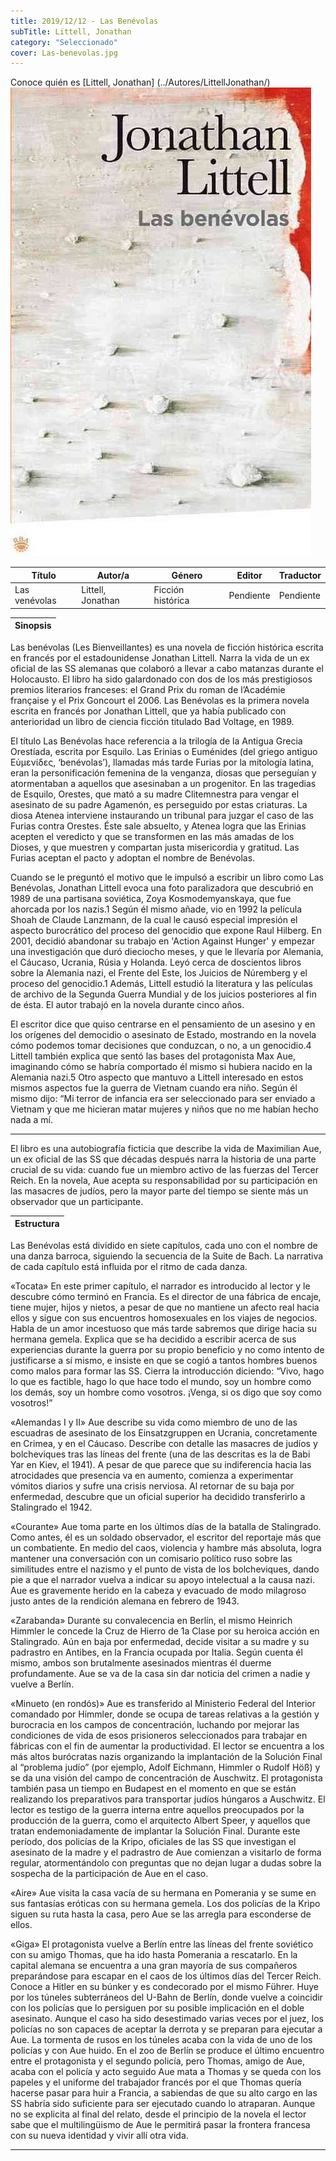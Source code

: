 ```yaml
---
title: 2019/12/12 - Las Benévolas
subTitle: Littell, Jonathan
category: "Seleccionado"
cover: Las-benevolas.jpg
---
```


Conoce quién es [Littell, Jonathan] (../Autores/LittellJonathan/)
!["Imagen no encontrada"](Las-benevolas.jpg)

Título | Autor/a | Género | Editor | Traductor |
------ | ------- | ------ | ------ | --------- |
Las venévolas | Littell, Jonathan | Ficción histórica | Pendiente | Pendiente |

|Sinopsis|
|--------|
Las benévolas (Les Bienveillantes) es una novela de ficción histórica escrita en francés por el estadounidense Jonathan Littell. Narra la vida de un ex oficial de las SS alemanas que colaboró a llevar a cabo matanzas durante el Holocausto. El libro ha sido galardonado con dos de los más prestigiosos premios literarios franceses: el Grand Prix du roman de l’Académie française y el Prix Goncourt el 2006. Las Benévolas es la primera novela escrita en francés por Jonathan Littell, que ya había publicado con anterioridad un libro de ciencia ficción titulado Bad Voltage, en 1989.

El título Las Benévolas hace referencia a la trilogía de la Antigua Grecia Orestíada, escrita por Esquilo. Las Erinias o Euménides (del griego antiguo Εύμενίδες, ‘benévolas’), llamadas más tarde Furias por la mitología latina, eran la personificación femenina de la venganza, diosas que perseguían y atormentaban a aquellos que asesinaban a un progenitor. En las tragedias de Esquilo, Orestes, que mató a su madre Clitemnestra para vengar el asesinato de su padre Agamenón, es perseguido por estas criaturas. La diosa Atenea interviene instaurando un tribunal para juzgar el caso de las Furias contra Orestes. Éste sale absuelto, y Atenea logra que las Erinias acepten el veredicto y que se transformen en las más amadas de los Dioses, y que muestren y compartan justa misericordia y gratitud. Las Furias aceptan el pacto y adoptan el nombre de Benévolas.

Cuando se le preguntó el motivo que le impulsó a escribir un libro como Las Benévolas, Jonathan Littell evoca una foto paralizadora que descubrió en 1989 de una partisana soviética, Zoya Kosmodemyanskaya, que fue ahorcada por los nazis.1 Según él mismo añade, vio en 1992 la película Shoah de Claude Lanzmann, de la cual le causó especial impresión el aspecto burocrático del proceso del genocidio que expone Raul Hilberg. En 2001, decidió abandonar su trabajo en 'Action Against Hunger' y empezar una investigación que duró dieciocho meses, y que le llevaría por Alemania, el Cáucaso, Ucrania, Rúsia y Holanda. Leyó cerca de doscientos libros sobre la Alemania nazi, el Frente del Este, los Juicios de Núremberg y el proceso del genocidio.1 Además, Littell estudió la literatura y las películas de archivo de la Segunda Guerra Mundial y de los juicios posteriores al fin de ésta. El autor trabajó en la novela durante cinco años.

El escritor dice que quiso centrarse en el pensamiento de un asesino y en los orígenes del democidio o asesinato de Estado, mostrando en la novela cómo podemos tomar decisiones que conduzcan, o no, a un genocidio.4 Littell también explica que sentó las bases del protagonista Max Aue, imaginando cómo se habría comportado él mismo si hubiera nacido en la Alemania nazi.5 Otro aspecto que mantuvo a Littell interesado en estos mismos aspectos fue la guerra de Vietnam cuando era niño. Según él mismo dijo: “Mi terror de infancia era ser seleccionado para ser enviado a Vietnam y que me hicieran matar mujeres y niños que no me habían hecho nada a mí.
***
El libro es una autobiografía ficticia que describe la vida de Maximilian Aue, un ex oficial de las SS que décadas después narra la historia de una parte crucial de su vida: cuando fue un miembro activo de las fuerzas del Tercer Reich. En la novela, Aue acepta su responsabilidad por su participación en las masacres de judíos, pero la mayor parte del tiempo se siente más un observador que un participante.

|Estructura|
|--------|
Las Benévolas está dividido en siete capítulos, cada uno con el nombre de una danza barroca, siguiendo la secuencia de la Suite de Bach. La narrativa de cada capítulo está influida por el ritmo de cada danza.

«Tocata» En este primer capítulo, el narrador es introducido al lector y le descubre cómo terminó en Francia. Es el director de una fábrica de encaje, tiene mujer, hijos y nietos, a pesar de que no mantiene un afecto real hacia ellos y sigue con sus encuentros homosexuales en los viajes de negocios. Habla de un amor incestuoso que más tarde sabremos que dirige hacia su hermana gemela. Explica que se ha decidido a escribir acerca de sus experiencias durante la guerra por su propio beneficio y no como intento de justificarse a sí mismo, e insiste en que se cogió a tantos hombres buenos como malos para formar las SS. Cierra la introducción diciendo: “Vivo, hago lo que es factible, hago lo que hace todo el mundo, soy un hombre como los demás, soy un hombre como vosotros. ¡Venga, si os digo que soy como vosotros!”

«Alemandas I y II»  Aue describe su vida como miembro de uno de las escuadras de asesinato de los Einsatzgruppen en Ucrania, concretamente en Crimea, y en el Cáucaso. Describe con detalle las masacres de judíos y bolcheviques tras las líneas del frente (una de las descritas es la de Babi Yar en Kiev, el 1941). A pesar de que parece que su indiferencia hacia las atrocidades que presencia va en aumento, comienza a experimentar vómitos diarios y sufre una crisis nerviosa. Al retornar de su baja por enfermedad, descubre que un oficial superior ha decidido transferirlo a Stalingrado el 1942.

«Courante» Aue toma parte en los últimos días de la batalla de Stalingrado. Como antes, él es un soldado observador, el escritor del reportaje más que un combatiente. En medio del caos, violencia y hambre más absoluta, logra mantener una conversación con un comisario político ruso sobre las similitudes entre el nazismo y el punto de vista de los bolcheviques, dando pie a que el narrador vuelva a indicar su apoyo intelectual a la causa nazi. Aue es gravemente herido en la cabeza y evacuado de modo milagroso justo antes de la rendición alemana en febrero de 1943.

«Zarabanda» Durante su convalecencia en Berlín, el mismo Heinrich Himmler le concede la Cruz de Hierro de 1a Clase por su heroica acción en Stalingrado. Aún en baja por enfermedad, decide visitar a su madre y su padrastro en Antibes, en la Francia ocupada por Italia. Según cuenta él mismo, ambos son brutalmente asesinados mientras él duerme profundamente. Aue se va de la casa sin dar noticia del crimen a nadie y vuelve a Berlín.

«Minueto (en rondós)» Aue es transferido al Ministerio Federal del Interior comandado por Himmler, donde se ocupa de tareas relativas a la gestión y burocracia en los campos de concentración, luchando por mejorar las condiciones de vida de esos prisioneros seleccionados para trabajar en fábricas con el fin de aumentar la productividad. El lector se encuentra a los más altos burócratas nazis organizando la implantación de la Solución Final al “problema judío” (por ejemplo, Adolf Eichmann, Himmler o Rudolf Höß) y se da una visión del campo de concentración de Auschwitz. El protagonista también pasa un tiempo en Budapest en el momento en que se están realizando los preparativos para transportar judíos húngaros a Auschwitz. El lector es testigo de la guerra interna entre aquellos preocupados por la producción de la guerra, como el arquitecto Albert Speer, y aquellos que tratan endemoniadamente de implantar la Solución Final. Durante este período, dos policías de la Kripo, oficiales de las SS que investigan el asesinato de la madre y el padrastro de Aue comienzan a visitarlo de forma regular, atormentándolo con preguntas que no dejan lugar a dudas sobre la sospecha de la participación de Aue en el caso.

«Aire» Aue visita la casa vacía de su hermana en Pomerania y se sume en sus fantasías eróticas con su hermana gemela. Los dos policías de la Kripo siguen su ruta hasta la casa, pero Aue se las arregla para esconderse de ellos.

«Giga» El protagonista vuelve a Berlín entre las líneas del frente soviético con su amigo Thomas, que ha ido hasta Pomerania a rescatarlo. En la capital alemana se encuentra a una gran mayoría de sus compañeros preparándose para escapar en el caos de los últimos días del Tercer Reich. Conoce a Hitler en su búnker y es condecorado por el mismo Führer. Huye por los túneles subterráneos del U-Bahn de Berlín, donde vuelve a coincidir con los policías que lo persiguen por su posible implicación en el doble asesinato. Aunque el caso ha sido desestimado varias veces por el juez, los policías no son capaces de aceptar la derrota y se preparan para ejecutar a Aue. La tormenta de rusos en los túneles acaba con la vida de uno de los policías y con Aue huido. En el zoo de Berlín se produce el último encuentro entre el protagonista y el segundo policía, pero Thomas, amigo de Aue, acaba con el policía y acto seguido Aue mata a Thomas y se queda con los papeles y el uniforme del trabajador francés por el que Thomas quería hacerse pasar para huir a Francia, a sabiendas de que su alto cargo en las SS habría sido suficiente para ser ejecutado cuando lo atraparan. Aunque no se explicita al final del relato, desde el principio de la novela el lector sabe que el multilingüismo de Aue le permitirá pasar la frontera francesa con su nueva identidad y vivir allí otra vida.
***